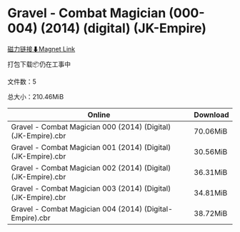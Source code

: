 # Gravel - Combat Magician (000-004) (2014) (digital) (JK-Empire)

[磁力链接⬇Magnet Link](magnet:?xt=urn:btih:c1d3ecf1c5b4b031dba2140d3fd66831eb8dc0e6&dn=Gravel%20-%20Combat%20Magician%20%28000-004%29%20%282014%29%20%28digital%29%20%28JK-Empire%29)

打包下载📦仍在工事中

文件数：5

总大小：210.46MiB

Online | Download
--- | ---
Gravel - Combat Magician 000 (2014) (Digital) (JK-Empire).cbr | 70.06MiB
Gravel - Combat Magician 001 (2014) (Digital) (JK-Empire).cbr | 30.56MiB
Gravel - Combat Magician 002 (2014) (Digital) (JK-Empire).cbr | 36.31MiB
Gravel - Combat Magician 003 (2014) (Digital) (JK-Empire).cbr | 34.81MiB
Gravel - Combat Magician 004 (2014) (Digital-Empire).cbr | 38.72MiB